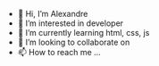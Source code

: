 - 👋 Hi, I’m Alexandre
- 👀 I’m interested in developer
- 🌱 I’m currently learning html, css, js
- 💞️ I’m looking to collaborate on 
- 📫 How to reach me ...

<!---
Alehcarmo/Alehcarmo is a ✨ special ✨ repository because its `README.md` (this file) appears on your GitHub profile.
You can click the Preview link to take a look at your changes.
--->

